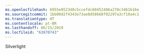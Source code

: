 ```yaml
---
ms.openlocfilehash: 6955e0523d8c5ccefdc60452406a270c3461b16e
ms.sourcegitcommit: 1bb00d2f4343e73ae8d58668f02297a3cf10a4c1
ms.translationtype: HT
ms.contentlocale: pt-BR
ms.lasthandoff: 06/15/2019
ms.locfileid: "63870743"
---
```

Silverlight